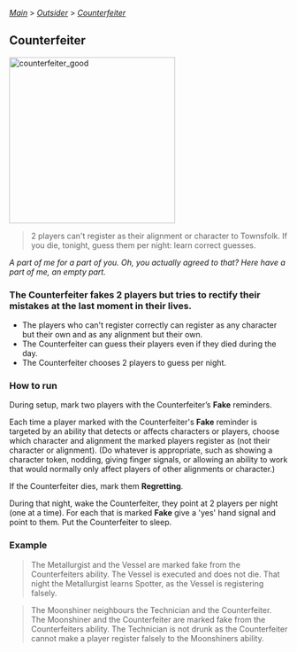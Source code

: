 [*Main*](https://github.com/PowerofMoll/Mining-Timing---A-fancreation-to-Blood-on-the-Clocktower/blob/main) > [_Outsider_](https://github.com/PowerofMoll/Mining-Timing---A-fancreation-to-Blood-on-the-Clocktower/blob/main/Outsider/README.md) > [_Counterfeiter_](https://github.com/PowerofMoll/Mining-Timing---A-fancreation-to-Blood-on-the-Clocktower/blob/main/Outsider/Counterfeiter/README.md)

## Counterfeiter
<img src="https://github.com/user-attachments/assets/116e9ad4-a5ef-4191-be58-6725cd19bc22" alt="counterfeiter_good" width="300" height="300">

> 2 players can't register as their alignment or character to Townsfolk. If you die, tonight, guess them per night: learn correct guesses.

*A part of me for a part of you. Oh, you actually agreed to that? Here have a part of me, an empty part.*

### **The Counterfeiter fakes 2 players but tries to rectify their mistakes at the last moment in their lives.**
- The players who can't register correctly can register as any character but their own and as any alignment but their own.
- The Counterfeiter can guess their players even if they died during the day.
- The Counterfeiter chooses 2 players to guess per night.

### How to run
During setup, mark two players with the Counterfeiter’s **Fake** reminders.

Each time a player marked with the Counterfeiter's **Fake** reminder is targeted by an ability that detects or affects characters or players, choose which character and alignment the marked players register as (not their character or alignment). (Do whatever is appropriate, such as showing a character token, nodding, giving finger signals, or allowing an ability to work that would normally only affect players of other alignments or character.)

If the Counterfeiter dies, mark them **Regretting**.

During that night, wake the Counterfeiter, they point at 2 players per night (one at a time). For each that is marked **Fake** give a 'yes' hand signal and point to them. Put the Counterfeiter to sleep. 

### Example
> The Metallurgist and the Vessel are marked fake from the Counterfeiters ability. The Vessel is executed and does not die. That night the Metallurgist learns Spotter, as the Vessel is registering falsely.

> The Moonshiner neighbours the Technician and the Counterfeiter. The Moonshiner and the Counterfeiter are marked fake from the Counterfeiters ability. The Technician is not drunk as the Counterfeiter cannot make a player register falsely to the Moonshiners ability.
